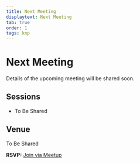 ```yaml
---
title: Next Meeting
displaytext: Next Meeting
tab: true
order: 1
tags: knp
---
```


# Next Meeting  

Details of the upcoming meeting will be shared soon.  

## Sessions  
- To Be Shared  

## Venue  
To Be Shared  

**RSVP:** [Join via Meetup](https://www.meetup.com/meetup-group-dpegjpwys/)  
